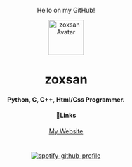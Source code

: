 <div align="center">
<p>Hello on my GitHub!</p>
    <img src="https://cdn.discordapp.com/avatars/899402485645606933/981afb7f2018656e617f6e7024596f98.webp?size=2048" alt="zoxsan Avatar" width="80" height="80">
  </a>
  <h1 align="center">zoxsan</h1>
<h4>Python, C, C++, Html/Css Programmer. </h4>
<h4>🔗Links</h4>
<a href="http://zoxsan.cf/">My Website</a><br>


#
[![spotify-github-profile](https://spotify-github-profile.vercel.app/api/view?uid=31em6v4262e3p72vn3oiqved3zbq&cover_image=false&theme=default&show_offline=false&background_color=121212)](https://github.com/kittinan/spotify-github-profile)
